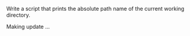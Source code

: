 
Write a script that prints the absolute path name of the current working directory.

Making update ...
